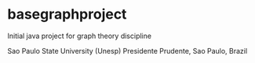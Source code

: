 # basegraphproject

Initial java project for graph theory discipline

Sao Paulo State University (Unesp)
Presidente Prudente, Sao Paulo, Brazil
